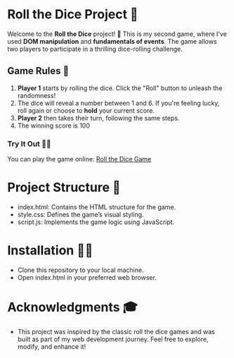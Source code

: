 # Roll the Dice Project 🎲

Welcome to the **Roll the Dice** project! 🎲 This is my second game, where I've used **DOM manipulation** and **fundamentals of events**. The game allows two players to participate in a thrilling dice-rolling challenge.

## Game Rules 🌟

1. **Player 1** starts by rolling the dice. Click the "Roll" button to unleash the randomness!
2. The dice will reveal a number between 1 and 6. If you're feeling lucky, roll again or choose to **hold** your current score.
3. **Player 2** then takes their turn, following the same steps.
4. The winning score is  100

### Try It Out 🚀🚀

You can play the game online: [Roll the Dice Game](https://roll-the-dice-play.netlify.app/)

# Project Structure 📝
  * index.html: Contains the HTML structure for the game.
  * style.css: Defines the game’s visual styling.
  * script.js: Implements the game logic using JavaScript.

# Installation 🧑‍💻
* Clone this repository to your local machine.
* Open index.html in your preferred web browser.

# Acknowledgments 🎓
* This project was inspired by the classic roll the dice  games and was built as part of my web development journey. Feel free to explore, modify, and enhance it! 




